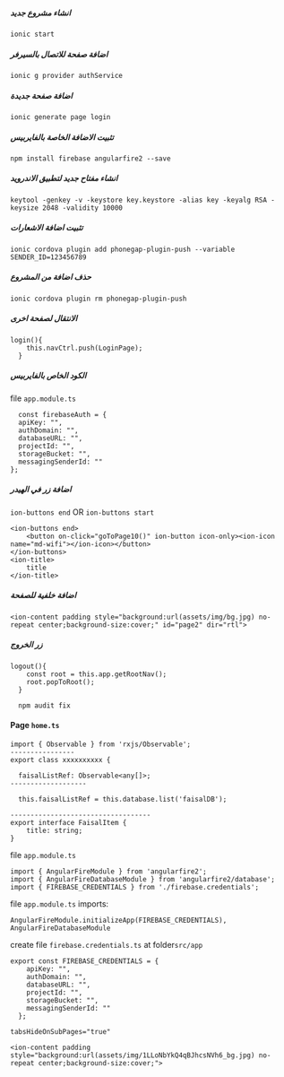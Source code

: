 ##### انشاء مشروع جديد
```
ionic start
```
##### اضافة صفحة للاتصال بالسيرفر
```
ionic g provider authService
```
##### اضافة صفحة جديدة
```
ionic generate page login
```
##### تثبيت الاضافة الخاصة بالفايربيس
```
npm install firebase angularfire2 --save
```
##### انشاء مفتاح جديد لتطبيق الاندرويد
```
keytool -genkey -v -keystore key.keystore -alias key -keyalg RSA -keysize 2048 -validity 10000
```
##### تثبيت اضافة الاشعارات
```
ionic cordova plugin add phonegap-plugin-push --variable SENDER_ID=123456789
```
##### حذف اضافة من المشروع
```
ionic cordova plugin rm phonegap-plugin-push
```
##### الانتقال لصفحة اخرى
```
login(){
    this.navCtrl.push(LoginPage);
  }
```
##### الكود الخاص بالفايربيس
file `app.module.ts`
```
  const firebaseAuth = {
  apiKey: "",
  authDomain: "",
  databaseURL: "",
  projectId: "",
  storageBucket: "",
  messagingSenderId: ""
};
```
##### اضافة زر في الهيدر
`ion-buttons end` OR `ion-buttons start`
```
<ion-buttons end>
    <button on-click="goToPage10()" ion-button icon-only><ion-icon name="md-wifi"></ion-icon></button>
</ion-buttons>
<ion-title>
    title
</ion-title>
```
##### اضافة خلفية للصفحة
```
<ion-content padding style="background:url(assets/img/bg.jpg) no-repeat center;background-size:cover;" id="page2" dir="rtl">
```
##### زر الخروج
```
logout(){
    const root = this.app.getRootNav();
    root.popToRoot();
  }
  ```
```
  npm audit fix
```
#### Page `home.ts`
```
import { Observable } from 'rxjs/Observable';
----------------
export class xxxxxxxxxx {

  faisalListRef: Observable<any[]>;
-------------------
  
  this.faisalListRef = this.database.list('faisalDB');
  
-----------------------------------
export interface FaisalItem {
    title: string;
}
```
file `app.module.ts`
```
import { AngularFireModule } from 'angularfire2';
import { AngularFireDatabaseModule } from 'angularfire2/database';
import { FIREBASE_CREDENTIALS } from './firebase.credentials';
```
file `app.module.ts` imports:
```
AngularFireModule.initializeApp(FIREBASE_CREDENTIALS),
AngularFireDatabaseModule
```
create file `firebase.credentials.ts` at folder`src/app`
```
export const FIREBASE_CREDENTIALS = {
    apiKey: "",
    authDomain: "",
    databaseURL: "",
    projectId: "",
    storageBucket: "",
    messagingSenderId: ""
  };
```
```
tabsHideOnSubPages="true"
```
```
<ion-content padding style="background:url(assets/img/1LLoNbYkQ4qBJhcsNVh6_bg.jpg) no-repeat center;background-size:cover;">
```
